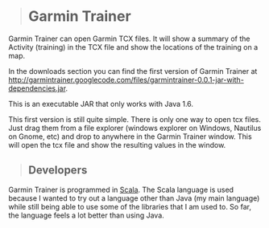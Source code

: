 > # Garmin Trainer #

Garmin Trainer can open Garmin TCX files. It will show a summary of the Activity (training) in the TCX file and show the locations of the training on a map.

In the downloads section you can find the first version of Garmin Trainer at http://garmintrainer.googlecode.com/files/garmintrainer-0.0.1-jar-with-dependencies.jar.

This is an executable JAR that only works with Java 1.6.

This first version is still quite simple. There is only one way to open tcx files. Just drag them from a file explorer (windows explorer on Windows, Nautilus on Gnome, etc) and drop to anywhere in the Garmin Trainer window. This will open the tcx file and show the resulting values in the window.

> ## Developers ##

Garmin Trainer is programmed in [Scala](http://www.scala-lang.org/). The Scala language is used because I wanted to try out a language other than Java (my main language) while still being able to use some of the libraries that I am used to. So far, the language feels a lot better than using Java.